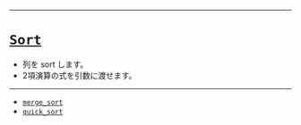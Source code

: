 _____

# [`Sort`](https://github.com/titanium-22/Library_py/blob/main/Algorithm/Sort)

- 列を sort します。
- 2項演算の式を引数に渡せます。

_____

- [`merge_sort`](./merge_sort.md)
- [`quick_sort`](./quick_sort.md)
